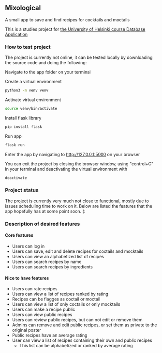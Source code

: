 ## Mixological
A small app to save and find recipes for cocktails and moctails

This is a studies project for [the University of Helsinki course Database Application](https://studies.helsinki.fi/courses/cu/hy-CU-118025659-2021-08-01)

### How to test project
The project is currently not online, it can be tested locally by downloading the source code and doing the following:

Navigate to the app folder on your terminal

Create a virtual environment
```bash
python3 -m venv venv
```

Activate virtual environment
```bash
source venv/bin/activate
```

Install flask library
```bash
pip install flask
```

Run app
```bash
flask run
```

Enter the app by navigating to  http://127.0.0.1:5000 on your browser

You can exit the project by closing the browser window, using "control+C" in your terminal and deactivating the virtual environment with
```bash
deactivate
```

### Project status
The project is currently very much not close to functional, mostly due to issues scheduling time to work on it. Below are listed the features that the app hopefully has at some point soon. (:

### Description of desired features
#### Core features
- Users can log in
- Users can save, edit and delete recipes for coctails and mocktails
- Users can view an alphabetized list of recipes
- Users can search recipes by name
- Users can search recipes by ingredients

#### Nice to have features
- Users can rate recipes
- Users can view a list of recipes ranked by rating
- Recipes can be flagges as coctail or moctail
- Users can view a list of only coctails or only mocktails
- Users can make a recipe public
- Users can view public recipes
- Users can review public recipes, but can not edit or remove them
- Admins can remove and edit public recipes, or set them as private to the original poster
- Public recipes have an average rating
- User can view a list of recipes containing their own and public recipes
    - This list can be alphabetized or ranked by average rating
